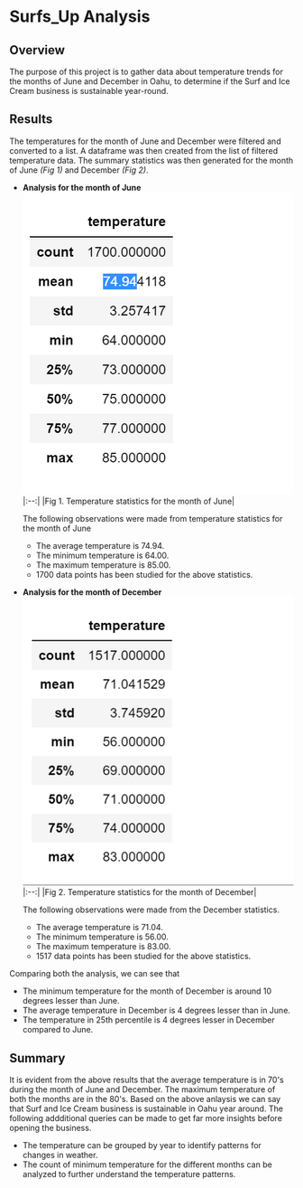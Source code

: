 # Surfs_Up Analysis

## Overview
The purpose of this project is to gather data about temperature trends for the months of June and December in Oahu, to determine if the Surf and Ice Cream business is sustainable year-round.
## Results
The temperatures for the month of June and December were filtered and converted to a list. A dataframe was then created from the list of filtered temperature data. The summary statistics was then generated for the month of June *(Fig 1)* and December *(Fig 2)*.

 - **Analysis for the month of June**
     ![june_temp_statistics](https://github.com/chinzjay/surfs_up/blob/main/june_temp_statistics.PNG)
     |:--:|
     |Fig 1. Temperature statistics for the month of June|

    The following observations were made from temperature statistics for the month of June
     - The average temperature is 74.94.
     - The minimum temperature is  64.00.
     - The maximum temperature is 85.00.
     - 1700 data points has been studied for the above statistics.
    
    
 - **Analysis for the month of December**
    ![dec_temp_statistics](https://github.com/chinzjay/surfs_up/blob/main/dec_temp_statistics.PNG)
    |:--:|
    |Fig 2. Temperature statistics for the month of December| 

    The following observations were made from the December statistics.
      - The average temperature is 71.04.
      - The minimum temperature is  56.00.
      - The maximum temperature is 83.00.
      - 1517 data points has been studied for the above statistics.
      
 Comparing both the analysis, we can see that
 - The minimum temperature for the month of December is around 10 degrees lesser than June.
 - The average temperature in December is 4 degrees lesser than in June.
 - The temperature in 25th percentile is 4 degrees lesser in December compared to June.

## Summary
It is evident from the above results that the average temperature is in 70's during the month of June and December. The maximum temperature of both the months are in the 80's. Based on the above anlaysis we can say that Surf and Ice Cream business is sustainable in Oahu year around.
The following addditional queries can be made to get far more insights before opening the business.
  - The temperature can be grouped by year to identify patterns for changes in weather.
  - The count of minimum temperature for the different months can be analyzed to further understand the temperature patterns.
